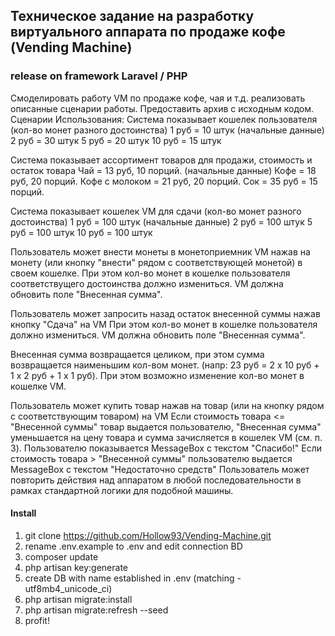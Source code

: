 ## Техническое задание на разработку виртуального аппарата по продаже кофе (Vending Machine)

### release on framework Laravel / PHP

Смоделировать работу VM по продаже кофе, чая и т.д. реализовать описанные сценарии работы. Предоставить архив с исходным кодом. Сценарии Использования:
Система показывает кошелек пользователя (кол-во монет разного достоинства) 1 руб = 10 штук (начальные данные) 2 руб = 30 штук 5 руб = 20 штук 10 руб = 15 штук

Система показывает ассортимент товаров для продажи, стоимость и остаток товара Чай = 13 руб, 10 порций. (начальные данные) Кофе = 18 руб, 20 порций. Кофе с молоком = 21 руб, 20 порций. Сок = 35 руб = 15 порций.

Система показывает кошелек VM для сдачи (кол-во монет разного достоинства) 1 руб = 100 штук (начальные данные) 2 руб = 100 штук 5 руб = 100 штук 10 руб = 100 штук

Пользователь может внести монеты в монетоприемник VM нажав на монету (или кнопку "внести" рядом с соответствующей монетой) в своем кошелке. При этом кол-во монет в кошелке пользователя соответствущего достоинства должно измениться. VM должна обновить поле "Внесенная сумма".

Пользователь может запросить назад остаток внесенной суммы нажав кнопку "Сдача" на VM При этом кол-во монет в кошелке пользователя должно измениться. VM должна обновить поле "Внесенная сумма".

Внесенная сумма возвращается целиком, при этом сумма возвращается наименьшим кол-вом монет. (напр: 23 руб = 2 х 10 руб + 1 х 2 руб + 1 х 1 руб). При этом возможно изменение кол-во монет в кошелке VM.

Пользователь может купить товар нажав на товар (или на кнопку рядом с соответствующим товаром) на VM Если стоимость товара <= "Внесенной суммы" товар выдается пользователю, "Внесенная сумма" уменьшается на цену товара и сумма зачисляется в кошелек VM (см. п. 3). Пользователю показывается MessageBox с текстом "Спасибо!" Если стоимость товара > "Внесенной суммы" пользователю выдается MessageBox с текстом "Недостаточно средств" Пользователь может повторить действия над аппаратом в любой последовательности в рамках стандартной логики для подобной машины.

#### Install

1. git clone https://github.com/Hollow93/Vending-Machine.git
2. rename .env.example to .env and edit connection BD
3. composer update
4. php artisan key:generate
5. create DB with name established in .env (matching - utf8mb4_unicode_ci)
6. php artisan migrate:install
7. php artisan migrate:refresh --seed
8. profit!
